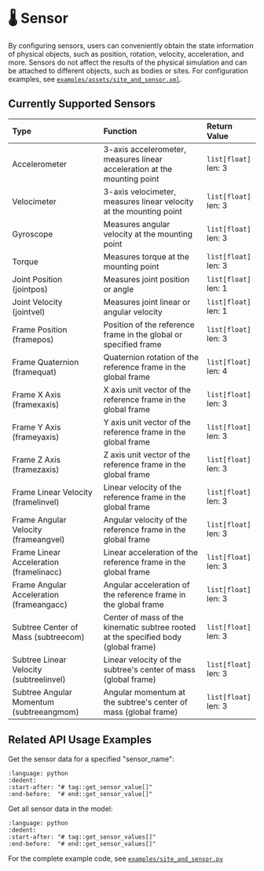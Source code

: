 # 🌡️ Sensor

By configuring sensors, users can conveniently obtain the state information of physical objects, such as position, rotation, velocity, acceleration, and more. Sensors do not affect the results of the physical simulation and can be attached to different objects, such as bodies or sites. For configuration examples, see [`examples/assets/site_and_sensor.xml`](../../../../examples/assets/site_and_sensor.xml).

## Currently Supported Sensors

| Type                                     | Function                                                                            | Return Value              |
| :--------------------------------------- | :---------------------------------------------------------------------------------- | :------------------------ |
| Accelerometer                            | 3-axis accelerometer, measures linear acceleration at the mounting point            | `list[float]` <br> len: 3 |
| Velocimeter                              | 3-axis velocimeter, measures linear velocity at the mounting point                  | `list[float]` <br> len: 3 |
| Gyroscope                                | Measures angular velocity at the mounting point                                     | `list[float]` <br> len: 3 |
| Torque                                   | Measures torque at the mounting point                                               | `list[float]` <br> len: 3 |
| Joint Position (jointpos)                | Measures joint position or angle                                                    | `list[float]` <br> len: 1 |
| Joint Velocity (jointvel)                | Measures joint linear or angular velocity                                           | `list[float]` <br> len: 1 |
| Frame Position (framepos)                | Position of the reference frame in the global or specified frame                    | `list[float]` <br> len: 3 |
| Frame Quaternion (framequat)             | Quaternion rotation of the reference frame in the global frame                      | `list[float]` <br> len: 4 |
| Frame X Axis (framexaxis)                | X axis unit vector of the reference frame in the global frame                       | `list[float]` <br> len: 3 |
| Frame Y Axis (frameyaxis)                | Y axis unit vector of the reference frame in the global frame                       | `list[float]` <br> len: 3 |
| Frame Z Axis (framezaxis)                | Z axis unit vector of the reference frame in the global frame                       | `list[float]` <br> len: 3 |
| Frame Linear Velocity (framelinvel)      | Linear velocity of the reference frame in the global frame                          | `list[float]` <br> len: 3 |
| Frame Angular Velocity (frameangvel)     | Angular velocity of the reference frame in the global frame                         | `list[float]` <br> len: 3 |
| Frame Linear Acceleration (framelinacc)  | Linear acceleration of the reference frame in the global frame                      | `list[float]` <br> len: 3 |
| Frame Angular Acceleration (frameangacc) | Angular acceleration of the reference frame in the global frame                     | `list[float]` <br> len: 3 |
| Subtree Center of Mass (subtreecom)      | Center of mass of the kinematic subtree rooted at the specified body (global frame) | `list[float]` <br> len: 3 |
| Subtree Linear Velocity (subtreelinvel)  | Linear velocity of the subtree's center of mass (global frame)                      | `list[float]` <br> len: 3 |
| Subtree Angular Momentum (subtreeangmom) | Angular momentum at the subtree's center of mass (global frame)                     | `list[float]` <br> len: 3 |

## Related API Usage Examples

Get the sensor data for a specified "sensor_name":

```{literalinclude} ../../../../examples/site_and_sensor.py
:language: python
:dedent:
:start-after: "# tag::get_sensor_value[]"
:end-before:  "# end::get_sensor_value[]"
```

Get all sensor data in the model:

```{literalinclude} ../../../../examples/site_and_sensor.py
:language: python
:dedent:
:start-after: "# tag::get_sensor_values[]"
:end-before:  "# end::get_sensor_values[]"
```

For the complete example code, see [`examples/site_and_sensor.py`](../../../../examples/site_and_sensor.py)
